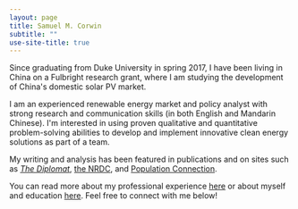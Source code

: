 ```yaml
---
layout: page
title: Samuel M. Corwin
subtitle: ""
use-site-title: true
---
```


Since graduating from Duke University in spring 2017, I have been living in China on a Fulbright research grant, where I am studying the development of China's domestic solar PV market.

I am an experienced renewable energy market and policy analyst with strong research and communication skills (in both English and Mandarin Chinese). I'm interested in using proven qualitative and quantitative problem-solving abilities to develop and implement innovative clean energy solutions as part of a team.

My writing and analysis has been featured in publications and on sites such as [*The Diplomat*](https://thediplomat.com/2018/02/chinas-solar-power-dominance-and-trumps-trade-tariffs/), [the NRDC](https://www.nrdc.org/experts/deron-lovaas/channel-square-where-sustainability-meets-affordability), and [Population Connection](http://www.populationconnectionaction.org/2015/12/17/food-security-a-formidable-foe-for-a-nation-of-1-3-billion/).

You can read more about my professional experience [here](https://smcorwin.github.io/profex/) or about myself and education [here](https://smcorwin.github.io/aboutme/). Feel free to connect with me below!

